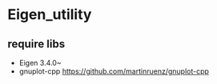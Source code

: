 # Eigen_utility

## require libs
- Eigen 3.4.0~
- gnuplot-cpp https://github.com/martinruenz/gnuplot-cpp